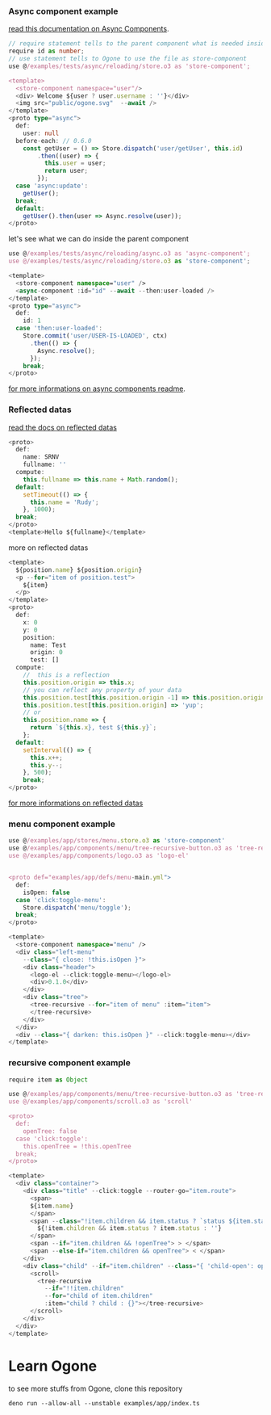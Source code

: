 
### Async component example

[read this documentation on Async Components](https://github.com/SRNV/Ogone/blob/master/docs/async.README.md).

```typescript
// require statement tells to the parent component what is needed inside the component.
require id as number;
// use statement tells to Ogone to use the file as store-component
use @/examples/tests/async/reloading/store.o3 as 'store-component';

<template>
  <store-component namespace="user"/>
  <div> Welcome ${user ? user.username : ''}</div>
  <img src="public/ogone.svg"  --await />
</template>
<proto type="async">
  def:
    user: null
  before-each: // 0.6.0
    const getUser = () => Store.dispatch('user/getUser', this.id)
        .then((user) => {
          this.user = user;
          return user;
        });
  case 'async:update':
    getUser();
  break;
  default:
    getUser().then(user => Async.resolve(user));
</proto>

```

let's see what we can do inside the parent component

```typescript
use @/examples/tests/async/reloading/async.o3 as 'async-component';
use @/examples/tests/async/reloading/store.o3 as 'store-component';

<template>
  <store-component namespace="user" />
  <async-component :id="id" --await --then:user-loaded />
</template>
<proto type="async">
  def:
    id: 1
  case 'then:user-loaded':
    Store.commit('user/USER-IS-LOADED', ctx)
      .then(() => {
        Async.resolve();
      });
    break;
</proto>
```

[for more informations on async components readme](https://github.com/SRNV/Ogone/blob/master/docs/async.README.md).

### Reflected datas

[read the docs on reflected datas](https://github.com/SRNV/Ogone/blob/master/docs/before-each.README.md)

```typescript
<proto>
  def:
    name: SRNV
    fullname: ''
  compute:
    this.fullname => this.name + Math.random();
  default:
    setTimeout(() => {
      this.name = 'Rudy';
    }, 1000);
  break;
</proto>
<template>Hello ${fullname}</template>
```

more on reflected datas

```typescript
<template>
  ${position.name} ${position.origin}
  <p --for="item of position.test">
    ${item}
  </p>
</template>
<proto>
  def:
    x: 0
    y: 0
    position:
      name: Test
      origin: 0
      test: []
  compute:
    //  this is a reflection
    this.position.origin => this.x;
    // you can reflect any property of your data
    this.position.test[this.position.origin -1] => this.position.origin;
    this.position.test[this.position.origin] => 'yup';
    // or
    this.position.name => {
      return `${this.x}, test ${this.y}`;
    };
  default:
    setInterval(() => {
      this.x++;
      this.y--;
    }, 500);
    break;
</proto>

```

[for more informations on reflected datas](https://github.com/SRNV/Ogone/blob/master/docs/before-each.README.md)

### menu component example

```typescript
use @/examples/app/stores/menu.store.o3 as 'store-component'
use @/examples/app/components/menu/tree-recursive-button.o3 as 'tree-recursive'
use @/examples/app/components/logo.o3 as 'logo-el'


<proto def="examples/app/defs/menu-main.yml">
  def:
    isOpen: false
  case 'click:toggle-menu':
    Store.dispatch('menu/toggle');
  break;
</proto>

<template>
  <store-component namespace="menu" />
  <div class="left-menu"
    --class="{ close: !this.isOpen }">
    <div class="header">
      <logo-el --click:toggle-menu></logo-el>
      <div>0.1.0</div>
    </div>
    <div class="tree">
      <tree-recursive --for="item of menu" :item="item">
      </tree-recursive>
    </div>
  </div>
  <div --class="{ darken: this.isOpen }" --click:toggle-menu></div>
</template>
```

### recursive component example

```typescript
require item as Object

use @/examples/app/components/menu/tree-recursive-button.o3 as 'tree-recursive'
use @/examples/app/components/scroll.o3 as 'scroll'

<proto>
  def:
    openTree: false
  case 'click:toggle':
    this.openTree = !this.openTree
  break;
</proto>

<template>
  <div class="container">
    <div class="title" --click:toggle --router-go="item.route">
      <span>
      ${item.name}
      </span>
      <span --class="!item.children && item.status ? `status ${item.status}` : ''">
        ${!item.children && item.status ? item.status : ''}
      </span>
      <span --if="item.children && !openTree"> > </span>
      <span --else-if="item.children && openTree"> < </span>
    </div>
    <div class="child" --if="item.children" --class="{ 'child-open': openTree }">
      <scroll>
        <tree-recursive
          --if="!!item.children"
          --for="child of item.children"
          :item="child ? child : {}"></tree-recursive>
      </scroll>
    </div>
  </div>
</template>
```
# Learn Ogone

to see more stuffs from Ogone, clone this repository

```shell
deno run --allow-all --unstable examples/app/index.ts
```
